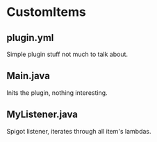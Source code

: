 # CustomItems

## plugin.yml
Simple plugin stuff not much to talk about.

## Main.java
Inits the plugin, nothing interesting.

## MyListener.java
Spigot listener, iterates through all item's lambdas.
